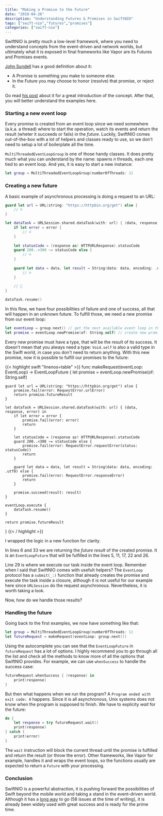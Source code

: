 ```yaml
---
title: "Making a Promise to the Future"
date: "2019-04-26"
description: "Understanding Futures & Promises in SwiftNIO"
tags: ["swift-nio","futures","promises"]
categories: ["swift-nio"]
---
```


SwiftNIO is pretty much a low-level framework, where you need to understand concepts from the event-driven and network worlds, but ultimately what it is exposed in final frameworks like Vapor are its Futures and Promises events. 

[John Sundell](https://twitter.com/johnsundell) has a good definition about it:

* A Promise is something you make to someone else.
* In the Future you may choose to honor (resolve) that promise, or reject it.

Go read [his post](https://www.swiftbysundell.com/posts/under-the-hood-of-futures-and-promises-in-swift) about it for a great introduction of the concept. After that, you will better understand the examples here.

### Starting a new event loop

Every promise is created from an event loop since we need somewhere (a.k.a. a thread) where to start the operation, watch its events and return the result (wheter it succeeds or fails) in the _future_. Luckily, SwiftNIO comes out-of-the-box with a lot of helpers and classes ready to use, so we don't need to setup a lot of boilerplate all the time.

`MultiThreadedEventLoopGroup` is one of those handy classes. It does pretty much what you can understand by the name: spawns _n_ threads, each one tied to an event loop. And yes, it is easy to start a new instance:

```swift
let group = MultiThreadedEventLoopGroup(numberOfThreads: 1)
```

### Creating a new future

A basic example of asynchronous processing is doing a request to an URL: 

```swift
guard let url = URL(string: "https://httpbin.org/get") else {
    // ☹️
}

let dataTask = URLSession.shared.dataTask(with: url) { (data, response, error) in
    if let error = error {
        // ☹️
    }
    
    let statusCode = (response as! HTTPURLResponse).statusCode
    guard 200..<300 ~= statusCode else {
        // ☹️
    }
    
    guard let data = data, let result = String(data: data, encoding: .utf8) else {
        // ☹️
    }
    
    // 🎉
}

dataTask.resume()
```

In this flow, we have four possibilities of failure and one of success, all that will happen in an unknown future. To fulfill those, we need a new promise from our event loop:

```swift
let eventLoop = group.next() // get the next available event loop in the group
let promise = eventLoop.newPromise(of: String.self) // create new promise of String type
```

Every new promise must have a type, that will be the result of its success. It doesn't mean that you always need a type: `Void.self` is also a valid type in the Swift world, in case you don't need to return anything. With this new promise, now it is possible to fulfill our promises to the future:

{{< highlight swift "linenos=table" >}}
func makeRequest(eventLoop: EventLoop) -> EventLoopFuture<String> {
    let promise = eventLoop.newPromise(of: String.self)
    
    guard let url = URL(string: "https://httpbin.org/get") else {
        promise.fail(error: RequestError.urlError)
        return promise.futureResult
    }
    
    let dataTask = URLSession.shared.dataTask(with: url) { (data, response, error) in
        if let error = error {
            promise.fail(error: error)
            return
        }
        
        let statusCode = (response as! HTTPURLResponse).statusCode
        guard 200..<300 ~= statusCode else {
            promise.fail(error: RequestError.requestError(status: statusCode))
            return
        }
        
        guard let data = data, let result = String(data: data, encoding: .utf8) else {
            promise.fail(error: RequestError.responseError)
            return
        }
        
        promise.succeed(result: result)
    }

    eventLoop.execute {
        dataTask.resume()
    }
    
    return promise.futureResult
}
{{< / highlight >}}

I wrapped the logic in a new function for clarity. 

In lines 6 and 33 we are returning the *future result* of the created promise. It is an `EventLoopFuture` that will be fulfilled in the lines 5, 11, 17, 22 and 26. 

Line 29 is where we execute our task inside the event loop. Remember when I said that SwiftNIO comes with usefult helpers? The `EventLoop` protocol has a `submit(_:)` function that already creates the promise and execute the task inside a closure, although it is not useful for our example here since `URLSession` do the request asynchronous. Nevertheless, it is worth taking a look.

Now, how do we handle those results?

### Handling the future

Going back to the first examples, we now have something like that:

```swift
let group = MultiThreadedEventLoopGroup(numberOfThreads: 1)
let futureRequest = makeRequest(eventLoop: group.next())
```

Using the autocomplete you can see that the `EventLoopFuture` in `futureRequest` has a lot of options. I highly recommend you to go through all the list and check all the methods to know more of all the options that SwiftNIO provides. For example, we can use `whenSuccess` to handle the success case:

```swift
futureRequest.whenSuccess { (response) in
    print(response)
}
```

But then what happens when we run the program? A `Program ended with exit code: 0` happens. Since it is all asynchronous, Unix systems does not know when the program is supposed to finish. We have to explicity _wait_ for the future:

```swift
do {
    let response = try futureRequest.wait()
    print(response)
} catch {
    print(error)
}
```

The `wait` instruction will block the current thread until the promise is fulfilled and return the result (or throw the error). Other frameworks, like Vapor for example, handles it and wraps the event loops, so the functions usually are expected to return a `Future` with your processing.

### Conclusion

SwiftNIO is a powerful abstraction, it is pushing forward the possibilities of Swift beyond the mobile world and taking a stand in the event-driven world. Although it has a [long way](https://github.com/apple/swift-nio/issues) to go (58 issues at the time of writing), it is already been widely used with great success and is ready for the prime time.


